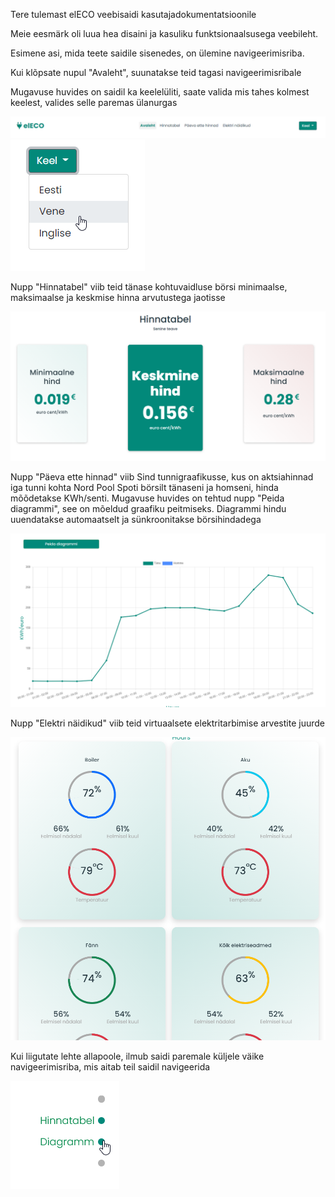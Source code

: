 
Tere tulemast elECO veebisaidi kasutajadokumentatsioonile


Meie eesmärk oli luua hea disaini ja kasuliku funktsionaalsusega veebileht.


Esimene asi, mida teete saidile sisenedes, on ülemine navigeerimisriba.


Kui klõpsate nupul "Avaleht", suunatakse teid tagasi navigeerimisribale

Mugavuse huvides on saidil ka keelelüliti, saate valida mis tahes kolmest keelest, valides selle paremas ülanurgas

<img src="images/chrome_dz4XNYy7us.png">


<img src="images/chrome_2KczmokKbn.png">




Nupp "Hinnatabel" viib teid tänase kohtuvaidluse börsi minimaalse, maksimaalse ja keskmise hinna arvutustega jaotisse


<img src="images/chrome_sGQiSM9QzI.png">



Nupp "Päeva ette hinnad" viib Sind tunnigraafikusse, kus on aktsiahinnad iga tunni kohta Nord Pool Spoti börsilt tänaseni ja homseni, hinda mõõdetakse KWh/senti. Mugavuse huvides on tehtud nupp "Peida diagrammi", see on mõeldud graafiku peitmiseks. Diagrammi hindu uuendatakse automaatselt ja sünkroonitakse börsihindadega


<img src="images/chrome_224HEYebpe.png">


Nupp "Elektri näidikud" viib teid virtuaalsete elektritarbimise arvestite juurde


<img src="images/chrome_4HJwtIrvpL.png">


Kui liigutate lehte allapoole, ilmub saidi paremale küljele väike navigeerimisriba, mis aitab teil saidil navigeerida


<img src="images/ApplicationFrameHost_DDPJ3foc74.png">

